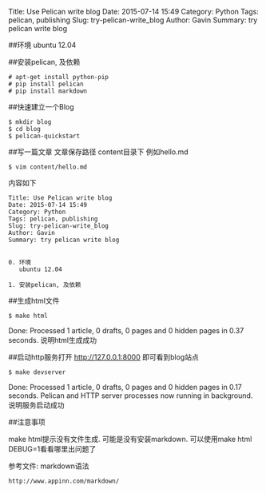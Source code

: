 Title: Use Pelican write blog
Date: 2015-07-14 15:49
Category: Python
Tags: pelican, publishing
Slug: try-pelican-write_blog
Author: Gavin
Summary: try pelican write blog


##环境
   ubuntu 12.04

##安装pelican, 及依赖

    # apt-get install python-pip
    # pip install pelican
    # pip install markdown

##快速建立一个Blog

	$ mkdir blog
	$ cd blog
	$ pelican-quickstart

##写一篇文章
	文章保存路径 content目录下
	例如hello.md

	$ vim content/hello.md

内容如下

	Title: Use Pelican write blog
	Date: 2015-07-14 15:49
	Category: Python
	Tags: pelican, publishing
	Slug: try-pelican-write_blog
	Author: Gavin
	Summary: try pelican write blog
	
	
	0. 环境
	   ubuntu 12.04
	
	1. 安装pelican, 及依赖
	
##生成html文件

	$ make html

Done: Processed 1 article, 0 drafts, 0 pages and 0 hidden pages in 0.37 seconds.
说明html生成成功

##启动http服务打开 http://127.0.0.1:8000 即可看到blog站点

	$ make devserver

Done: Processed 1 article, 0 drafts, 0 pages and 0 hidden pages in 0.17 seconds.
Pelican and HTTP server processes now running in background.
说明服务启动成功

##注意事项

make html提示没有文件生成. 可能是没有安装markdown. 可以使用make html DEBUG=1看看哪里出问题了

参考文件: markdown语法

	http://www.appinn.com/markdown/
